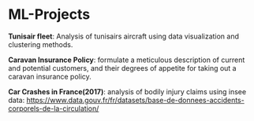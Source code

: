 # ML-Projects

**Tunisair fleet**: Analysis of tunisairs aircraft using data visualization and clustering methods.

**Caravan Insurance Policy**: formulate a meticulous description of current and potential customers, and their degrees of appetite for taking out a caravan insurance policy.

**Car Crashes in France(2017)**: analysis of bodily injury claims using insee data:
https://www.data.gouv.fr/fr/datasets/base-de-donnees-accidents-corporels-de-la-circulation/
